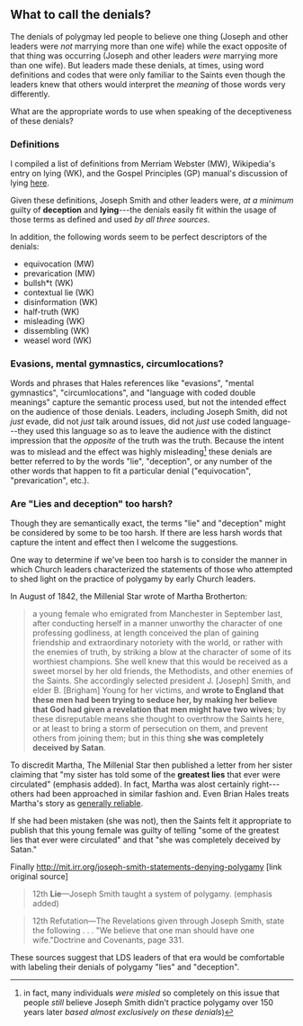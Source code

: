 ## What to call the denials?

The denials of polygmay led people to believe one thing (Joseph and other leaders were *not* marrying more than one wife) while the exact opposite of that thing was occurring (Joseph and other leaders *were* marrying more than one wife).  But leaders made these denials, at times, using word definitions and codes that were only familiar to the Saints even though the leaders knew that others would interpret the *meaning* of those words very differently. 

What are the appropriate words to use when speaking of the deceptiveness of these denials?

### Definitions

I compiled a list of definitions from Merriam Webster (MW), Wikipedia's entry on lying (WK), and the Gospel Principles (GP) manual's discussion of lying [here]().

Given these definitions, Joseph Smith and other leaders were, _at a minimum_ guilty of **deception** and **lying**---the denials easily fit within the usage of those terms as defined and used *by all three sources*.

In addition, the following words seem to be perfect descriptors of the denials:

* equivocation (MW)
* prevarication (MW)
* bullsh\*t (WK)
* contextual lie (WK)
* disinformation (WK)
* half-truth (WK)
* misleading (WK)
* dissembling (WK)
* weasel word (WK)

### Evasions, mental gymnastics, circumlocations?

Words and phrases that Hales references like "evasions", "mental gymnastics", "circumlocations", and "language with coded double meanings" capture the semantic process used, but not the intended effect on the audience of those denials.  Leaders, including Joseph Smith, did not *just* evade, did not *just* talk around issues, did not *just* use coded language---they used this language so as to leave the audience with the distinct impression that the *opposite* of the truth was the truth.  Because the intent was to mislead and the effect was highly misleading[^denialsmisleading] these denials are better referred to by the words "lie", "deception", or any number of the other words that happen to fit a particular denial ("equivocation", "prevarication", etc.).

### Are "Lies and deception" too harsh?

Though they are semantically exact, the terms "lie" and "deception" might be considered by some to be too harsh.  If there are less harsh words that capture the intent and effect then I welcome the suggestions.

One way to determine if we've been too harsh is to consider the manner in which Church leaders characterized the statements of those who attempted to shed light on the practice of polygamy by early Church leaders.

In August of 1842, the Millenial Star wrote of Martha Brotherton:

> a young female who emigrated from Manchester in September last, after conducting herself in a manner unworthy the character of one professing godliness, at length conceived the plan of gaining friendship and extraordinary notoriety with the world, or rather with the enemies of truth, by striking a blow at the character of some of its worthiest champions. She well knew that this would be received as a sweet morsel by her old friends, the Methodists, and other enemies of the Saints. She accordingly selected president J. [Joseph] Smith, and elder B. [Brigham] Young for her victims, and **wrote to England that these men had been trying to seduce her, by making her believe that God had given a revelation that men might have two wives**; by these disreputable means she thought to overthrow the Saints here, or at least to bring a storm of persecution on them, and prevent others from joining them; but in this thing **she was completely deceived by Satan**.

To discredit Martha, The Millenial Star then published a letter from her sister claiming that "my sister has told some of the **greatest lies** that ever were circulated" (emphasis added).  In fact, Martha was alost certainly right---others had been approached in similar fashion and.  Even Brian Hales treats Martha's story as [generally reliable](http://josephsmithspolygamy.org/history/changes-in-february-1842/#link_ajs-fn-id_7-68).

If she had been mistaken (she was not), then the Saints felt it appropriate to publish that this young female was guilty of telling "some of the greatest lies that ever were circulated" and that "she was completely deceived by Satan."

Finally 
http://mit.irr.org/joseph-smith-statements-denying-polygamy [link original source]

> 12th **Lie**—Joseph Smith taught a system of polygamy. (emphasis added)

> 12th Refutation—The Revelations given through Joseph Smith, state the following . . . "We believe that one man should have one wife."Doctrine and Covenants, page 331.

These sources suggest that LDS leaders of that era would be comfortable with labeling their denials of polygamy "lies" and "deception".

[^denialsmisleading]: in fact, many individuals *were misled* so completely on this issue that people *still* believe Joseph Smith didn't practice polygamy over 150 years later *based almost exclusively on these denials*)
